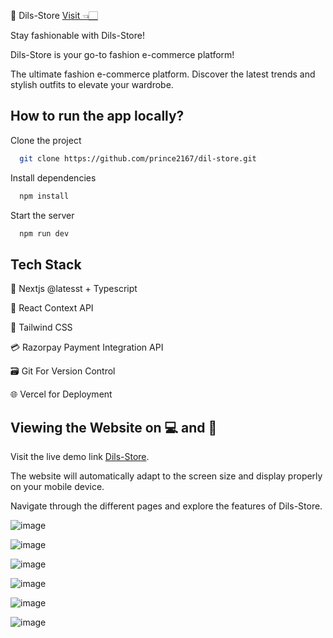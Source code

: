 💖 Dils-Store   [Visit 👈🏻](https://dil-store.vercel.app/)

Stay fashionable with Dils-Store! 

Dils-Store is your go-to fashion e-commerce platform!

The ultimate fashion e-commerce platform. Discover the latest trends and stylish outfits to elevate your wardrobe. 


## How to run the app locally?

Clone the project

```bash
  git clone https://github.com/prince2167/dil-store.git
```


Install dependencies

```bash
  npm install
```

Start the server

```bash
  npm run dev
```

## Tech Stack

🚦 Nextjs @latesst + Typescript

🔄 React Context API 

🎨 Tailwind CSS

💳 Razorpay Payment Integration API

🗃️ Git For Version Control

🌐 Vercel for Deployment



## Viewing the Website on 💻 and 📱

Visit the live demo link [Dils-Store](https://dil-store.vercel.app/).

The website will automatically adapt to the screen size and display properly on your mobile device.

Navigate through the different pages and explore the features of Dils-Store.

![image](https://github.com/prince2167/dil-store/assets/109654181/6f7534c5-bb3b-44b4-a764-d7b549b6d8ea)

![image](https://github.com/prince2167/dil-store/assets/109654181/1e380438-405b-4cf7-9657-57ead4ea566f)

![image](https://github.com/prince2167/dil-store/assets/109654181/0902c601-e7f7-4dee-8b61-f3365aa3c0f3)

![image](https://github.com/prince2167/dil-store/assets/109654181/d3fa5def-e963-4d60-aa1a-94bed2470752)

![image](https://github.com/prince2167/dil-store/assets/109654181/f504b1aa-43c8-4af6-92fb-363a27810a35)

![image](https://github.com/prince2167/dil-store/assets/109654181/b06754b8-e56f-4ecd-853d-8e636e04e19c)




